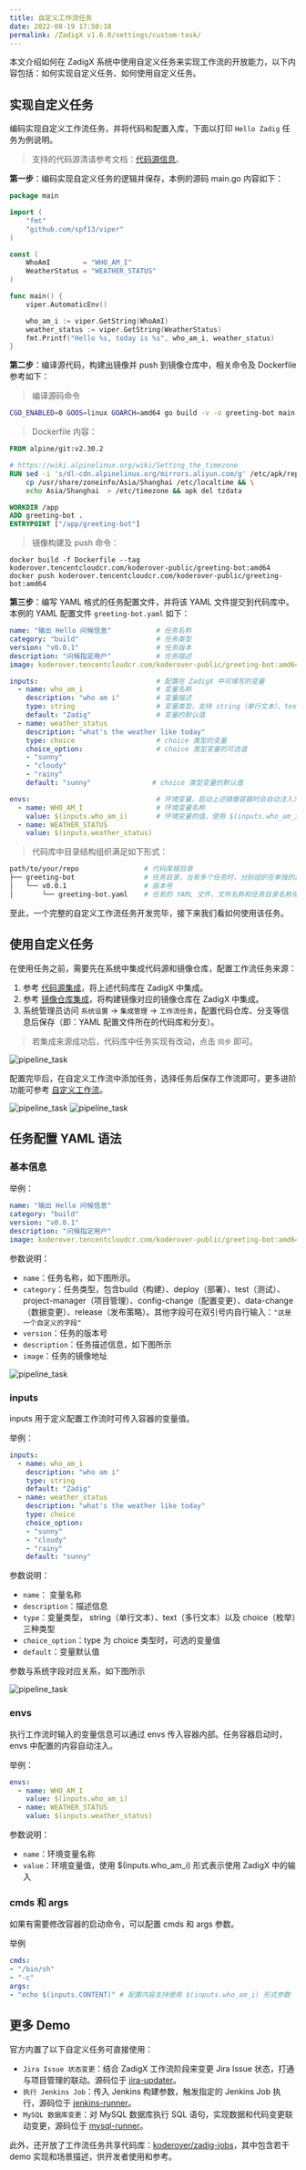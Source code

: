 ```yaml
---
title: 自定义工作流任务
date: 2022-08-19 17:50:18
permalink: /ZadigX v1.6.0/settings/custom-task/
---
```


本文介绍如何在 ZadigX 系统中使用自定义任务来实现工作流的开放能力，以下内容包括：如何实现自定义任务、如何使用自定义任务。

## 实现自定义任务

编码实现自定义工作流任务，并将代码和配置入库，下面以打印 `Hello Zadig` 任务为例说明。

> 支持的代码源清请参考文档：[代码源信息](/ZadigX%20v1.6.0/settings/codehost/overview/)。

**第一步**：编码实现自定义任务的逻辑并保存，本例的源码 main.go 内容如下：
``` go
package main

import (
    "fmt"
    "github.com/spf13/viper"
)

const (
	WhoAmI        = "WHO_AM_I"
	WeatherStatus = "WEATHER_STATUS"
)

func main() {
    viper.AutomaticEnv()

    who_am_i := viper.GetString(WhoAmI)
    weather_status := viper.GetString(WeatherStatus)
    fmt.Printf("Hello %s, today is %s", who_am_i, weather_status)
}
```
**第二步**：编译源代码，构建出镜像并 push 到镜像仓库中，相关命令及 Dockerfile 参考如下：
> 编译源码命令
``` bash
CGO_ENABLED=0 GOOS=linux GOARCH=amd64 go build -v -o greeting-bot main.go
```
> Dockerfile 内容：
``` dockerfile
FROM alpine/git:v2.30.2

# https://wiki.alpinelinux.org/wiki/Setting_the_timezone
RUN sed -i 's/dl-cdn.alpinelinux.org/mirrors.aliyun.com/g' /etc/apk/repositories && apk add tzdata && \
    cp /usr/share/zoneinfo/Asia/Shanghai /etc/localtime && \
    echo Asia/Shanghai  > /etc/timezone && apk del tzdata

WORKDIR /app
ADD greeting-bot .
ENTRYPOINT ["/app/greeting-bot"]
```
> 镜像构建及 push 命令：
```
docker build -f Dockerfile --tag koderover.tencentcloudcr.com/koderover-public/greeting-bot:amd64
docker push koderover.tencentcloudcr.com/koderover-public/greeting-bot:amd64
```
**第三步**：编写 YAML 格式的任务配置文件，并将该 YAML 文件提交到代码库中。本例的 YAML 配置文件 `greeting-bot.yaml` 如下：
``` yaml
name: "输出 Hello 问候信息"           # 任务名称
category: "build"                   # 任务类型
version: "v0.0.1"                   # 任务版本
description: "问候指定用户"           # 任务描述
image: koderover.tencentcloudcr.com/koderover-public/greeting-bot:amd64 # 上一步中构建出来的镜像

inputs:                             # 配置在 ZadigX 中可填写的变量
  - name: who_am_i                  # 变量名称
    description: "who am i"         # 变量描述
    type: string                    # 变量类型，支持 string（单行文本）、text（多行文本）以及 choice（枚举）三种类型
    default: "Zadig"                # 变量的默认值
  - name: weather_status
    description: "what's the weather like today"
    type: choice                    # choice 类型的变量
    choice_option:                  # choice 类型变量的可选值
    - "sunny"
    - "cloudy"
    - "rainy"
    default: "sunny"               # choice 类型变量的默认值

envs:                               # 环境变量，启动上述镜像容器时会自动注入为环境变量，除了 envs，还支持使用 cmds 和 args
  - name: WHO_AM_I                  # 环境变量名称
    value: $(inputs.who_am_i)       # 环境变量的值，使用 $(inputs.who_am_i) 形式表示使用 ZadigX 中的输入
  - name: WEATHER_STATUS
    value: $(inputs.weather_status)

```

> 代码库中目录结构组织满足如下形式：
``` bash
path/to/your/repo                # 代码库根目录
├── greeting-bot                 # 任务目录，当有多个任务时，分别组织在单独的目录中
│   └── v0.0.1                   # 版本号
│       └── greeting-bot.yaml    # 任务的 YAML 文件，文件名称和任务目录名称保持一致
```
至此，一个完整的自定义工作流任务开发完毕，接下来我们看如何使用该任务。

## 使用自定义任务
在使用任务之前，需要先在系统中集成代码源和镜像仓库，配置工作流任务来源：
1. 参考 [代码源集成](/ZadigX%20v1.6.0/settings/codehost/overview/)，将上述代码库在 ZadigX 中集成。
2. 参考 [镜像仓库集成](/ZadigX%20v1.6.0/settings/image-registry/)，将构建镜像对应的镜像仓库在 ZadigX 中集成。
3. 系统管理员访问 `系统设置` -> `集成管理` -> `工作流任务`，配置代码仓库、分支等信息后保存（即：YAML 配置文件所在的代码库和分支）。

> 若集成来源成功后，代码库中任务实现有改动，点击 `同步` 即可。

![pipeline_task](./_images/pipeline_task_help.png)

配置完毕后，在自定义工作流中添加任务，选择任务后保存工作流即可，更多进阶功能可参考 [自定义工作流](/ZadigX%20v1.6.0/project/common-workflow/)。

![pipeline_task](./_images/pipeline_task_demo.png)
![pipeline_task](./_images/pipeline_task_demo_0.png)


## 任务配置 YAML 语法
### 基本信息

举例：
```yaml
name: "输出 Hello 问候信息"      
category: "build"   
version: "v0.0.1"                   
description: "问候指定用户"           
image: koderover.tencentcloudcr.com/koderover-public/greeting-bot:amd64 
```

参数说明：
- `name`：任务名称，如下图所示。
- `category`：任务类型，包含build（构建）、deploy（部署）、test（测试）、project-manager（项目管理）、config-change（配置变更）、data-change（数据变更）、release（发布策略）。其他字段可在双引号内自行输入：`"这是一个自定义的字段"`
- `version`：任务的版本号
- `description`：任务描述信息，如下图所示
- `image`：任务的镜像地址

![pipeline_task](./_images/pipeline_task_syntax_0.png)

### inputs

inputs 用于定义配置工作流时可传入容器的变量值。

举例：
```yaml
inputs:                             
  - name: who_am_i                 
    description: "who am i"         
    type: string                    
    default: "Zadig"                
  - name: weather_status
    description: "what's the weather like today"
    type: choice                    
    choice_option:                  
    - "sunny"
    - "cloudy"
    - "rainy"
    default: "sunny"            
```

参数说明：
- `name`： 变量名称
- `description`：描述信息
- `type`：变量类型， string（单行文本）、text（多行文本）以及 choice（枚举）三种类型
- `choice_option`：type 为 choice 类型时，可选的变量值
- `default`：变量默认值

参数与系统字段对应关系，如下图所示

![pipeline_task](./_images/pipeline_task_syntax_1.png)

### envs

执行工作流时输入的变量信息可以通过 envs 传入容器内部。任务容器启动时，envs 中配置的内容自动注入。

举例：
```yaml
envs:                              
  - name: WHO_AM_I                  
    value: $(inputs.who_am_i)       
  - name: WEATHER_STATUS
    value: $(inputs.weather_status)
```
参数说明：
- `name`：环境变量名称
- `value`：环境变量值，使用 $(inputs.who_am_i) 形式表示使用 ZadigX 中的输入

### cmds 和 args

如果有需要修改容器的启动命令，可以配置 cmds 和 args 参数。

举例
```yaml
cmds: 
- "/bin/sh"
- "-c"
args:
- "echo $(inputs.CONTENT)" # 配置内容支持使用 $(inputs.who_am_i) 形式参数
```
## 更多 Demo

官方内置了以下自定义任务可直接使用：

- `Jira Issue 状态变更`：结合 ZadigX 工作流阶段来变更 Jira Issue 状态，打通与项目管理的联动。源码位于 [jira-updater](https://github.com/koderover/zadig/tree/release-1.14.0/pkg/microservice/aslan/core/workflow/service/workflow/plugins/jira-updater)。
- `执行 Jenkins Job`：传入 Jenkins 构建参数，触发指定的 Jenkins Job 执行，源码位于 [jenkins-runner](https://github.com/koderover/zadig/tree/release-1.14.0/pkg/microservice/aslan/core/workflow/service/workflow/plugins/jenkins-runner)。
- `MySQL 数据库变更`：对 MySQL 数据库执行 SQL 语句，实现数据和代码变更联动变更，源码位于 [mysql-runner](https://github.com/koderover/zadig/tree/release-1.14.0/pkg/microservice/aslan/core/workflow/service/workflow/plugins/mysql-runner)。

此外，还开放了工作流任务共享代码库：[koderover/zadig-jobs](https://github.com/koderover/zadig-jobs)，其中包含若干 demo 实现和场景描述，供开发者使用和参考。
